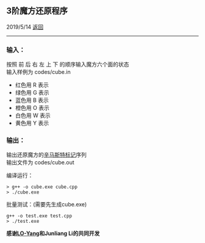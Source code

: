## 3阶魔方还原程序
2019/5/14  [返回](https://desperadoadil.github.io/)

---
### 输入：  
按照 前 后 右 左 上 下 的顺序输入魔方六个面的状态  
输入样例为 codes/cube.in  
- 红色用 R 表示
- 绿色用 G 表示
- 蓝色用 B 表示
- 橙色用 O 表示
- 白色用 W 表示
- 黄色用 Y 表示

### 输出：  
输出还原魔方的[辛马斯特标记](https://baike.baidu.com/item/辛马斯特标记)序列  
输出文件为 codes/cube.out

编译运行：  
```
> g++ -o cube.exe cube.cpp
> ./cube.exe
```

批量测试：(需要先生成cube.exe)  
```
g++ -o test.exe test.cpp
> ./test.exe
```

**感谢[LO-Yang](https://github.com/LO-Yang)和Junliang Li的共同开发**
